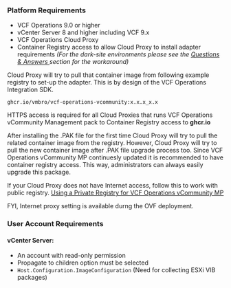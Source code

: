 
### Platform Requirements
* VCF Operations 9.0 or higher
* vCenter Server 8 and higher including VCF 9.x
* VCF Operations Cloud Proxy
* Container Registry access to allow Cloud Proxy to install adapter requirements *(For the dark-site environments please see the [Questions & Answers ](https://github.com/vmbro/VCF-Operations-vCommunity/tree/main?tab=readme-ov-file#questions--answers) section for the workaround)*

Cloud Proxy will try to pull that container image from following example registry to set-up the adapter. This is by design of the VCF Operations Integration SDK.
```
ghcr.io/vmbro/vcf-operations-vcommunity:x.x.x_x.x
```
HTTPS access is required for all Cloud Proxies that runs VCF Operations vCommunity Management pack to Container Registry access to **ghcr.io**

After installing the .PAK file for the first time Cloud Proxy will try to pull the related container image from the registry. However, Cloud Proxy will try to pull the new container image after .PAK file upgrade process too. Since VCF Operations vCommunity MP continuesly updated it is recommended to have container registry access. This way, administrators can always easily upgrade this package.

If your Cloud Proxy does not have Internet access, follow this to work with public registry.
[Using a Private Registry for VCF Operations vCommunity MP](https://github.com/vmbro/VCF-Operations-vCommunity/blob/main/05%20Dark%20Site.md#using-a-private-registry-for-vcf-operations-vcommunity-mp)

FYI, Internet proxy setting is available durng the OVF deployment.

### User Account Requirements
#### vCenter Server:
* An account with read-only permission
* Propagate to children option must be selected
* ```Host.Configuration.ImageConfiguration``` (Need for collecting ESXi VIB packages)
